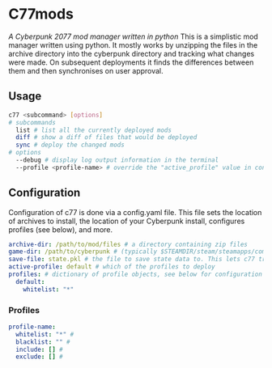 # C77mods
*A Cyberpunk 2077 mod manager written in python*
This is a simplistic mod manager written using python. It mostly works by unzipping the files in the archive directory into the cyberpunk directory and tracking what changes were made. On subsequent deployments it finds the differences between them and then synchronises on user approval.

## Usage

```bash
c77 <subcommand> [options]
# subcommands
  list # list all the currently deployed mods
  diff # show a diff of files that would be deployed
  sync # deploy the changed mods
# options
  --debug # display log output information in the terminal
  --profile <profile-name> # override the "active_profile" value in config.yaml
```

## Configuration
Configuration of c77 is done via a config.yaml file. This file sets the location of archives to install, the location of your Cyberpunk install, configures profiles (see below), and more.
```yaml
archive-dir: /path/to/mod/files # a directory containing zip files
game-dir: /path/to/cyberpunk # (typically $STEAMDIR/steam/steamapps/common/Cyberpunk 2077)
save-file: state.pkl # the file to save state data to. This lets c77 track the files it creates
active-profile: default # which of the profiles to deploy
profiles: # dictionary of profile objects, see below for configuration information
  default:
    whitelist: "*"
```

### Profiles
```yaml
profile-name:
  whitelist: "*" # 
  blacklist: "" #
  include: [] #
  exclude: [] #
```
